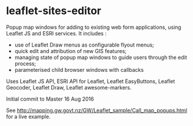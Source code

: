 # leaflet-sites-editor
Popup map windows for adding to existing web form applications, using Leaflet JS and ESRI services.
It includes :

- use of Leaflet Draw menus as configurable flyout menus;
- quick edit and attribution of new GIS features;
- managing state of popup map windows to guide users through the edit process;
- parameterised child browser windows with callbacks

Uses Leaflet JS API, ESRI API for Leaflet, Leaflet EasyButtons, Leaflet Geocoder, Leaflet Draw, Leaflet awesome-markers.

Initial commit to Master 16 Aug 2016

See http://mapping.gw.govt.nz/GW/Leaflet_sample/Call_map_popups.html for a live example.

